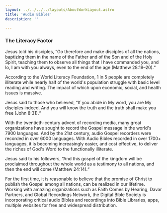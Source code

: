```yaml
---
layout: ../../../../layouts/AboutWorkLayout.astro
title: 'Audio Bibles'
description: ''

---
```


### The Literacy Factor

Jesus told his disciples, “Go therefore and make disciples of all the nations, baptizing them in the name of the Father and of the Son and of the Holy Spirit, teaching them to observe all things that I have commanded you, and lo, I am with you always, even to the end of the age (Matthew 28:19–20).“

According to the World Literacy Foundation, 1 in 5 people are completely illiterate while nearly half of the world's population struggle with basic level reading and writing. The impact of which upon economic, social, and health issues is massive.

Jesus said to those who believed, “If you abide in My word, you are My disciples indeed. And you will know the truth and the truth shall make you free (John 8:31).“

With the twentieth-century advent of recording media, many great organizations have sought to record the Gospel message in the world's 7900 languages. And by the 21st century, audio Gospel recorders were recorded in over 6000 languages. With Audio Bibles recorded in over 1700+ languages, it is becoming increasingly easier, and cost effective, to deliver the riches of God's Word to the functionally illiterate.

Jesus said to his followers, “And this gospel of the kingdom will be proclaimed throughout the whole world as a testimony to all nations, and then the end will come (Matthew 24:14).“

For the first time, it is reasonable to believe that the promise of Christ to publish the Gospel among all nations, can be realized in our lifetime. Working with amazing organizations such as Faith Comes by Hearing, Davar Partners, and Global Recordings Network, the Digital Bible Society is incorporating critical audio Bibles and recordings into Bible Libraries, apps, multiple websites for free and widespread distribution.
